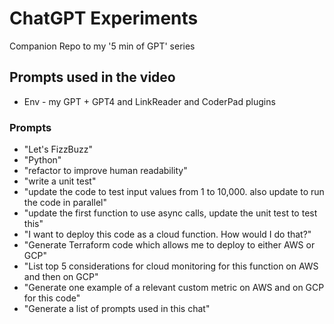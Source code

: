 # ChatGPT Experiments

Companion Repo to my '5 min of GPT' series

## Prompts used in the video

- Env - my GPT + GPT4 and LinkReader and CoderPad plugins

### Prompts

- "Let's FizzBuzz"
- "Python"
- "refactor to improve human readability"
- "write a unit test"
- "update the code to test input values from 1 to 10,000. also update to run the code in parallel"
- "update the first function to use async calls, update the unit test to test this"
- "I want to deploy this code as a cloud function. How would I do that?"
- "Generate Terraform code which allows me to deploy to either AWS or GCP"
- "List top 5 considerations for cloud monitoring for this function on AWS and then on GCP"
- "Generate one example of a relevant custom metric on AWS and on GCP for this code"
- "Generate a list of prompts used in this chat"